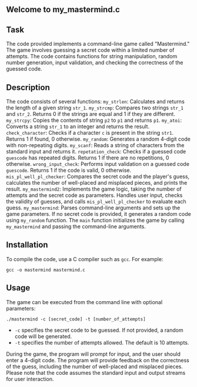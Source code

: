 ## Welcome to my_mastermind.c

## Task

The code provided implements a command-line game called "Mastermind." The game involves guessing a secret code within a limited number of attempts. The code contains functions for string manipulation, random number generation, input validation, and checking the correctness of the guessed code.

## Description

The code consists of several functions:
 `my_strlen`: Calculates and returns the length of a given string `str_1`.
 `my_strcmp`: Compares two strings `str_1` and `str_2`. Returns 0 if the strings are equal and 1 if they are different.
 `my_strcpy`: Copies the contents of string `p2` to `p1` and returns `p1`.
 `my_atoi`: Converts a string `str_1` to an integer and returns the result.
 `check_character`: Checks if a character `c` is present in the string `str1`. Returns 1 if found, 0 otherwise. `my_random`: Generates a random 4-digit code with non-repeating digits.
 `my_scanf`: Reads a string of characters from the standard input and returns it.
 `repetation_check`: Checks if a guessed code `guescode` has repeated digits. Returns 1 if there are no repetitions, 0 otherwise.
 `wrong_input_check`: Performs input validation on a guessed code `guescode`. Returns 1 if the code is valid, 0 otherwise.
 `mis_pl_well_pl_checker`: Compares the secret code and the player's guess, calculates the number of well-placed and misplaced pieces, and prints the result.
 `my_mastermind2`: Implements the game logic, taking the number of attempts and the secret code as parameters. Handles user input, checks the validity of guesses, and calls `mis_pl_well_pl_checker` to evaluate each guess.
 `my_mastermind`: Parses command-line arguments and sets up the game parameters. If no secret code is provided, it generates a random code using `my_random` function.
The `main` function initializes the game by calling `my_mastermind` and passing the command-line arguments.

## Installation

To compile the code, use a C compiler such as `gcc`. For example:
```
gcc -o mastermind mastermind.c
```

## Usage

The game can be executed from the command line with optional parameters:

```
./mastermind -c [secret_code] -t [number_of_attempts]
```

- `-c` specifies the secret code to be guessed. If not provided, a random code will be generated.
- `-t` specifies the number of attempts allowed. The default is 10 attempts.

During the game, the program will prompt for input, and the user should enter a 4-digit code. The program will provide feedback on the correctness of the guess, including the number of well-placed and misplaced pieces.
Please note that the code assumes the standard input and output streams for user interaction.
